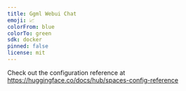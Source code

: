 ```yaml
---
title: Ggml Webui Chat
emoji: 📈
colorFrom: blue
colorTo: green
sdk: docker
pinned: false
license: mit
---
```


Check out the configuration reference at https://huggingface.co/docs/hub/spaces-config-reference
